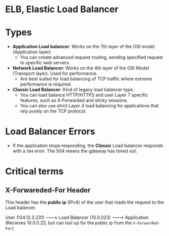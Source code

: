 # ELB, Elastic Load Balancer

# Types

* **Application Load balancer**: Works on the 7th layer of the OSI model (Application layer)
  * You can create advanced request routing, sending specified request to specific web servers.
* **Network Load Balancer**: Works on the 4th layer of the OSI Model (Transport layer). Used for performance.
  * Are best suited for load balancing of TCP traffic where extreme performance is required.
* **Classic Load Balancer**: Kind of legacy load balancer type.
  * You can load balance HTTP/HTTPS and user Layer 7 specific features, such as X-Forwarded and sticky sessions.
  * You can also use strict Layer 4 load balancing for applications that rely purely on the TCP protocol.

# Load Balancer Errors
* If the application stops responding, the ***Classic*** Load balancer responds with a `504` error. The 504 means the gateway has timed out.



# Critical terms

## X-Forwareded-For Header
This header has the **public ip** (IPv4) of the user that made the request to the Load balancer.

User (124.12.3.231) ---> Load Balancer (10.0.023) ---> Application (Recieves 10.0.0.23, but can lool up for the public ip from the `X-Forwarded-For`)